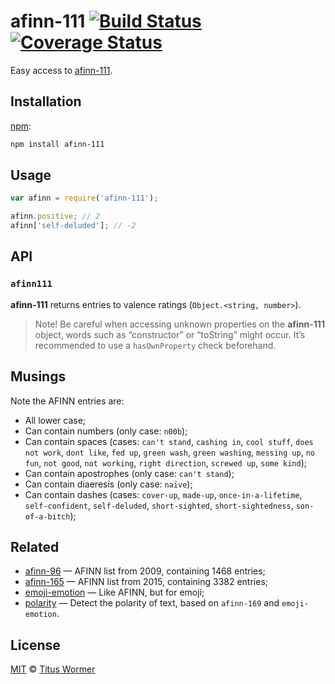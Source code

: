 # afinn-111 [![Build Status][travis-badge]][travis] [![Coverage Status][codecov-badge]][codecov]

Easy access to [afinn-111][afinn111].

## Installation

[npm][npm-install]:

```bash
npm install afinn-111
```

## Usage

```js
var afinn = require('afinn-111');

afinn.positive; // 2
afinn['self-deluded']; // -2
```

## API

### `afinn111`

**afinn-111** returns entries to valence ratings (`Object.<string, number>`).

> Note!  Be careful when accessing unknown properties on the
> **afinn-111** object, words such as “constructor” or “toString”
> might occur.  It’s recommended to use a `hasOwnProperty` check
> beforehand.

## Musings

Note the AFINN entries are:

*   All lower case;
*   Can contain numbers (only case: `n00b`);
*   Can contain spaces (cases: `can't stand`, `cashing in`,
    `cool stuff`, `does not work`, `dont like`, `fed up`, `green wash`,
    `green washing`, `messing up`, `no fun`, `not good`, `not working`,
    `right direction`, `screwed up`, `some kind`);
*   Can contain apostrophes (only case: `can't stand`);
*   Can contain diaeresis (only case: `naïve`);
*   Can contain dashes (cases: `cover-up`, `made-up`,
    `once-in-a-lifetime`, `self-confident`, `self-deluded`,
    `short-sighted`, `short-sightedness`, `son-of-a-bitch`);

## Related

*   [afinn-96](https://github.com/wooorm/afinn-96)
    — AFINN list from 2009, containing 1468 entries;
*   [afinn-165](https://github.com/wooorm/afinn-165)
    — AFINN list from 2015, containing 3382 entries;
*   [emoji-emotion](https://github.com/wooorm/emoji-emotion)
    — Like AFINN, but for emoji;
*   [polarity](https://github.com/wooorm/polarity)
    — Detect the polarity of text, based on `afinn-169` and `emoji-emotion`.

## License

[MIT][license] © [Titus Wormer][author]

<!-- Definitions -->

[travis-badge]: https://img.shields.io/travis/wooorm/afinn-111.svg

[travis]: https://travis-ci.org/wooorm/afinn-111

[codecov-badge]: https://img.shields.io/codecov/c/github/wooorm/afinn-111.svg

[codecov]: https://codecov.io/github/wooorm/afinn-111

[npm-install]: https://docs.npmjs.com/cli/install

[license]: LICENSE

[author]: http://wooorm.com

[afinn111]: http://www2.imm.dtu.dk/pubdb/views/publication_details.php?id=6010
